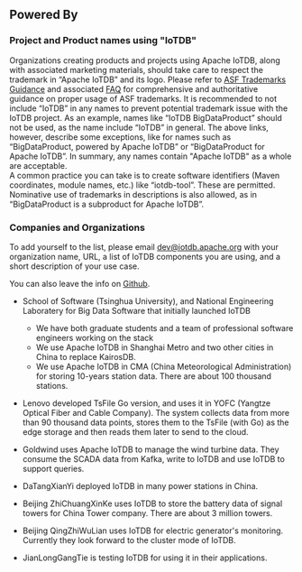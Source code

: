 <!--

    Licensed to the Apache Software Foundation (ASF) under one
    or more contributor license agreements.  See the NOTICE file
    distributed with this work for additional information
    regarding copyright ownership.  The ASF licenses this file
    to you under the Apache License, Version 2.0 (the
    "License"); you may not use this file except in compliance
    with the License.  You may obtain a copy of the License at
    
        http://www.apache.org/licenses/LICENSE-2.0
    
    Unless required by applicable law or agreed to in writing,
    software distributed under the License is distributed on an
    "AS IS" BASIS, WITHOUT WARRANTIES OR CONDITIONS OF ANY
    KIND, either express or implied.  See the License for the
    specific language governing permissions and limitations
    under the License.

-->

## Powered By

### Project and Product names using "IoTDB"

Organizations creating products and projects using Apache IoTDB, along with associated marketing materials, should take care to respect the trademark in “Apache IoTDB” and its logo. Please refer to [ASF Trademarks Guidance](https://www.apache.org/foundation/marks/) and associated [FAQ](https://www.apache.org/foundation/marks/faq/) for comprehensive and authoritative guidance on proper usage of ASF trademarks.
It is recommended to not include “IoTDB” in any names to prevent potential trademark issue with the IoTDB project.
As an example, names like “IoTDB BigDataProduct” should not be used, as the name include “IoTDB” in general. The above links, however, describe some exceptions, like for names such as “BigDataProduct, powered by Apache IoTDB” or “BigDataProduct for Apache IoTDB”. In summary, any names contain "Apache IoTDB" as a whole are acceptable.  
A common practice you can take is to create software identifiers (Maven coordinates, module names, etc.) like “iotdb-tool”. These are permitted. Nominative use of trademarks in descriptions is also allowed, as in “BigDataProduct is a subproduct for Apache IoTDB”.

### Companies and Organizations
To add yourself to the list, please email dev@iotdb.apache.org with your organization name, URL, a list of IoTDB components you are using, and a short description of your use case.

You can also leave the info on [Github](https://github.com/apache/iotdb/issues/748).

- School of Software (Tsinghua University), and National Engineering Laboratery for Big Data Software  that initially launched IoTDB  
  - We have both graduate students and a team of professional software engineers working on the stack
  - We use Apache IoTDB in Shanghai Metro and two other cities in China to replace KairosDB.
  - We use Apache IoTDB in CMA (China Meteorological Administration) for storing 10-years station data. There are about 100 thousand stations.

- Lenovo developed TsFile Go version, and uses it in YOFC (Yangtze Optical Fiber and Cable Company). The system collects data from more than 90 thousand data points, stores them to the TsFile (with Go) as the edge storage and then reads them later to send to the cloud. 

- Goldwind uses Apache IoTDB to manage the wind turbine data. They consume the SCADA data from Kafka, write to IoTDB and use IoTDB to support queries.

- DaTangXianYi deployed IoTDB in many power stations in China.
 
- Beijing ZhiChuangXinKe uses IoTDB to store the battery data of signal towers for China Tower company. There are about 3 million towers.

- Beijing QingZhiWuLian uses IoTDB for electric generator's monitoring. Currently they look forward to the cluster mode of IoTDB.

- JianLongGangTie is testing IoTDB for using it in their applications.
 